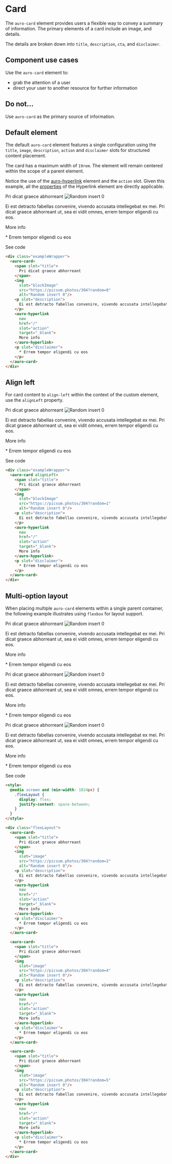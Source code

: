 # Card

The `auro-card` element provides users a flexible way to convey a summary of information. The primary elements of a card include an image, and details.

The details are broken down into `title`, `description`, `cta`, and `disclaimer`.

## Component use cases

Use the `auro-card` element to:

* grab the attention of a user
* direct your user to another resource for further information

## Do not...

Use `auro-card` as the primary source of information.

## Default element

The default `auro-card` element features a single configuration using the `title`, `image`, `description`, `action` and `disclaimer` slots for structured content placement.

The card has a maximum width of `19rem`. The element will remain centered within the scope of a parent element.

Notice the use of the [auro-hyperlink](https://auro.alaskaair.com/components/auro/hyperlink) element and the `action` slot. Given this example, all the [properties](https://auro.alaskaair.com/components/auro/hyperlink/api) of the Hyperlink element are directly applicable.

<div class="exampleWrapper">
  <auro-card>
    <span slot="title">
      Pri dicat graece abhorreant
    </span>
    <img
      slot="image"
      src="https://picsum.photos/304?random=0"
      alt="Random insert 0"/>
    <p slot="description">
      Ei est detracto fabellas convenire, vivendo accusata intellegebat ex mei. Pri dicat graece abhorreant ut, sea ei vidit omnes, errem tempor eligendi cu eos.
    </p>
    <auro-hyperlink
      nav
      href="/"
      slot="action"
      target="_blank">
      More info
    </auro-hyperlink>
    <p slot="disclaimer">
      * Errem tempor eligendi cu eos
    </p>
  </auro-card>
</div>

<auro-accordion lowProfile justifyRight>
<span slot="trigger">See code</span>

```html
<div class="exampleWrapper">
  <auro-card>
    <span slot="title">
      Pri dicat graece abhorreant
    </span>
    <img
      slot="blockImage"
      src="https://picsum.photos/304?random=0"
      alt="Random insert 0"/>
    <p slot="description">
      Ei est detracto fabellas convenire, vivendo accusata intellegebat ex mei. Pri dicat graece abhorreant ut, sea ei vidit omnes, errem tempor eligendi cu eos.
    </p>
    <auro-hyperlink
      nav
      href="/"
      slot="action"
      target="_blank">
      More info
    </auro-hyperlink>
    <p slot="disclaimer">
      * Errem tempor eligendi cu eos
    </p>
  </auro-card>
</div>
```

</auro-accordion>

## Align left

For card content to `align-left` within the context of the custom element, use the `alignLeft` property.

<div class="exampleWrapper">
  <auro-card alignLeft>
    <span slot="title">
      Pri dicat graece abhorreant
    </span>
    <img
      slot="image"
      src="https://picsum.photos/304?random=1"
      alt="Random insert 0"/>
    <p slot="description">
      Ei est detracto fabellas convenire, vivendo accusata intellegebat ex mei. Pri dicat graece abhorreant ut, sea ei vidit omnes, errem tempor eligendi cu eos.
    </p>
    <auro-hyperlink
      nav
      href="/"
      slot="action"
      target="_blank">
      More info
    </auro-hyperlink>
    <p slot="disclaimer">
      * Errem tempor eligendi cu eos
    </p>
  </auro-card>
</div>

<auro-accordion lowProfile justifyRight>
<span slot="trigger">See code</span>

```html
<div class="exampleWrapper">
  <auro-card alignLeft>
    <span slot="title">
      Pri dicat graece abhorreant
    </span>
    <img
      slot="blockImage"
      src="https://picsum.photos/304?random=1"
      alt="Random insert 0"/>
    <p slot="description">
      Ei est detracto fabellas convenire, vivendo accusata intellegebat ex mei. Pri dicat graece abhorreant ut, sea ei vidit omnes, errem tempor eligendi cu eos.
    </p>
    <auro-hyperlink
      nav
      href="/"
      slot="action"
      target="_blank">
      More info
    </auro-hyperlink>
    <p slot="disclaimer">
      * Errem tempor eligendi cu eos
    </p>
  </auro-card>
</div>
```

</auro-accordion>

## Multi-option layout

When placing multiple `auro-card` elements within a single parent container, the following example illustrates using `flexbox` for layout support.

<style>
  @media screen and (min-width: 1024px) {
    .flexLayout {
      display: flex;
      justify-content: space-between;
    }
  }
</style>

<div class="exampleWrapper flexLayout">
  <auro-card>
    <span slot="title">
      Pri dicat graece abhorreant
    </span>
    <img
      slot="image"
      src="https://picsum.photos/304?random=3"
      alt="Random insert 0"/>
    <p slot="description">
      Ei est detracto fabellas convenire, vivendo accusata intellegebat ex mei. Pri dicat graece abhorreant ut, sea ei vidit omnes, errem tempor eligendi cu eos.
    </p>
    <auro-hyperlink
      nav
      href="/"
      slot="action"
      target="_blank">
      More info
    </auro-hyperlink>
    <p slot="disclaimer">
      * Errem tempor eligendi cu eos
    </p>
  </auro-card>

  <auro-card>
    <span slot="title">
      Pri dicat graece abhorreant
    </span>
    <img
      slot="image"
      src="https://picsum.photos/304?random=4"
      alt="Random insert 0"/>
    <p slot="description">
      Ei est detracto fabellas convenire, vivendo accusata intellegebat ex mei. Pri dicat graece abhorreant ut, sea ei vidit omnes, errem tempor eligendi cu eos.
    </p>
    <auro-hyperlink
      nav
      href="/"
      slot="action"
      target="_blank">
      More info
    </auro-hyperlink>
    <p slot="disclaimer">
      * Errem tempor eligendi cu eos
    </p>
  </auro-card>

  <auro-card>
    <span slot="title">
      Pri dicat graece abhorreant
    </span>
    <img
      slot="image"
      src="https://picsum.photos/304?random=5"
      alt="Random insert 0"/>
    <p slot="description">
      Ei est detracto fabellas convenire, vivendo accusata intellegebat ex mei. Pri dicat graece abhorreant ut, sea ei vidit omnes, errem tempor eligendi cu eos.
    </p>
    <auro-hyperlink
      nav
      href="/"
      slot="action"
      target="_blank">
      More info
    </auro-hyperlink>
    <p slot="disclaimer">
      * Errem tempor eligendi cu eos
    </p>
  </auro-card>
</div>

<auro-accordion lowProfile justifyRight>
<span slot="trigger">See code</span>

```html
<style>
  @media screen and (min-width: 1024px) {
    .flexLayout {
      display: flex;
      justify-content: space-between;
    }
  }
</style>

<div class="flexLayout">
  <auro-card>
    <span slot="title">
      Pri dicat graece abhorreant
    </span>
    <img
      slot="image"
      src="https://picsum.photos/304?random=3"
      alt="Random insert 0"/>
    <p slot="description">
      Ei est detracto fabellas convenire, vivendo accusata intellegebat ex mei. Pri dicat graece abhorreant ut, sea ei vidit omnes, errem tempor eligendi cu eos.
    </p>
    <auro-hyperlink
      nav
      href="/"
      slot="action"
      target="_blank">
      More info
    </auro-hyperlink>
    <p slot="disclaimer">
      * Errem tempor eligendi cu eos
    </p>
  </auro-card>

  <auro-card>
    <span slot="title">
      Pri dicat graece abhorreant
    </span>
    <img
      slot="image"
      src="https://picsum.photos/304?random=4"
      alt="Random insert 0"/>
    <p slot="description">
      Ei est detracto fabellas convenire, vivendo accusata intellegebat ex mei. Pri dicat graece abhorreant ut, sea ei vidit omnes, errem tempor eligendi cu eos.
    </p>
    <auro-hyperlink
      nav
      href="/"
      slot="action"
      target="_blank">
      More info
    </auro-hyperlink>
    <p slot="disclaimer">
      * Errem tempor eligendi cu eos
    </p>
  </auro-card>

  <auro-card>
    <span slot="title">
      Pri dicat graece abhorreant
    </span>
    <img
      slot="image"
      src="https://picsum.photos/304?random=5"
      alt="Random insert 0"/>
    <p slot="description">
      Ei est detracto fabellas convenire, vivendo accusata intellegebat ex mei. Pri dicat graece abhorreant ut, sea ei vidit omnes, errem tempor eligendi cu eos.
    </p>
    <auro-hyperlink
      nav
      href="/"
      slot="action"
      target="_blank">
      More info
    </auro-hyperlink>
    <p slot="disclaimer">
      * Errem tempor eligendi cu eos
    </p>
  </auro-card>
</div>
```

</auro-accordion>
